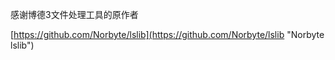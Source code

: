 感谢博德3文件处理工具的原作者

[https://github.com/Norbyte/lslib](https://github.com/Norbyte/lslib "Norbyte lslib")
